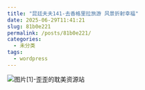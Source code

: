 ```yaml
---
title: "昆廷夫夫141-去香格里拉旅游 风景折射幸福"
date: 2025-06-29T11:41:21
slug: 81b0e221
permalink: /posts/81b0e221/
categories:
  - 未分类
tags:
  - wordpress
---
```


![图片[1]-歪歪的耽美资源站](/images/wp/81b0e221-9b2891a6.jpg)
